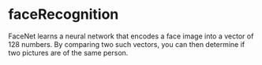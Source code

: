 # faceRecognition
FaceNet learns a neural network that encodes a face image into a vector of 128 numbers. By comparing two such vectors, you can then determine if two pictures are of the same person.
